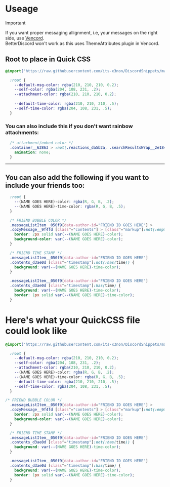 # Useage
> [!IMPORTANT]  
> If you want proper messaging allignment, i.e, your messages on the right side, use [Vencord](https://github.com/Vendicated/Vencord).  
> BetterDiscord won't work as this uses ThemeAttributes plugin in Vencord.

## Root to place in Quick CSS
```css
@import('https://raw.githubusercontent.com/its-x3non/DiscordSnippets/main/ProperMessages/ProperMessages.theme.css');

  :root {
    --default-msg-color: rgba(210, 210, 210, 0.2);
    --self-color: rgba(204, 108, 231, .2);
    --attachment-color: rgba(210, 210, 210, 0.2);
  
    --default-time-color: rgba(210, 210, 210, .5);
    --self-time-color: rgba(204, 108, 231, .5);
  }
```
### You can also include this if you don't want rainbow attachments:
```css
  /* attachment/embed color */
  .container__62863 > :not(.reactions_da5b2a, .searchResultsWrap__2e184 *) {
    animation: none;
  }
```
___
## You can also add the following if you want to include your friends too:
```css
  :root {
    --(NAME GOES HERE)-color: rgba(R, G, B, .2);
    --(NAME GOES HERE)-time-color: rgba(R, G, B, .5);
  }

  /* FRIEND BUBBLE COLOR */
  .messageListItem__050f9[data-author-id="FRIEND ID GOES HERE"] >
  .cozyMessage__9f4fd [class^="contents"] > [class^="markup"]:not(:empty, code){
    border: 2px solid var(--(NAME GOES HERE)-color);
    background-color: var(--(NAME GOES HERE)-color);
  } 

  /* FRIEND TIME STAMP */
  .messageListItem__050f9[data-author-id="FRIEND ID GOES HERE"]
  .contents_d3ae0d [class^="timestamp"]:not(:has(time)) {
    background: var(--(NAME GOES HERE)-time-color);
  }

  .messageListItem__050f9[data-author-id="FRIEND ID GOES HERE"]
  .contents_d3ae0d [class^="timestamp"]:has(time) {
    background: var(--(NAME GOES HERE)-time-color);
    border: 1px solid var(--(NAME GOES HERE)-time-color);
  }
```

# Here's what your QuickCSS file could look like
```css
@import('https://raw.githubusercontent.com/its-x3non/DiscordSnippets/main/ProperMessages/ProperMessages.theme.css');

  :root {
    --default-msg-color: rgba(210, 210, 210, 0.2);
    --self-color: rgba(204, 108, 231, .2);
    --attachment-color: rgba(210, 210, 210, 0.2);
    --(NAME GOES HERE)-color: rgba(R, G, B, .2);
    --(NAME GOES HERE)-time-color: rgba(R, G, B, .5);
    --default-time-color: rgba(210, 210, 210, .5);
    --self-time-color: rgba(204, 108, 231, .5);
  }

/* FRIEND BUBBLE COLOR */
  .messageListItem__050f9[data-author-id="FRIEND ID GOES HERE"] >
  .cozyMessage__9f4fd [class^="contents"] > [class^="markup"]:not(:empty, code){
    border: 2px solid var(--(NAME GOES HERE)-color);
    background-color: var(--(NAME GOES HERE)-color);
  } 

  /* FRIEND TIME STAMP */
  .messageListItem__050f9[data-author-id="FRIEND ID GOES HERE"]
  .contents_d3ae0d [class^="timestamp"]:not(:has(time)) {
    background: var(--(NAME GOES HERE)-time-color);
  }

  .messageListItem__050f9[data-author-id="FRIEND ID GOES HERE"]
  .contents_d3ae0d [class^="timestamp"]:has(time) {
    background: var(--(NAME GOES HERE)-time-color);
    border: 1px solid var(--(NAME GOES HERE)-time-color);
  }
```
